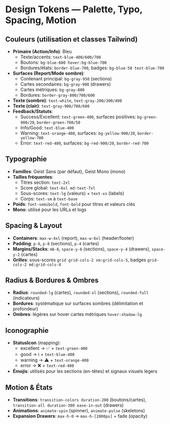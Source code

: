 # Design Tokens — Palette, Typo, Spacing, Motion

## Couleurs (utilisation et classes Tailwind)
- **Primaire (Action/Info)**: Bleu
  - Texte/accents: `text-blue-400/600/700`
  - Boutons: `bg-blue-600 hover:bg-blue-700`
  - Bordures/états: `border-blue-700`, badges: `bg-blue-50 text-blue-700`
- **Surfaces (Report/Mode sombre)**:
  - Contenant principal: `bg-gray-950` (sections)
  - Cartes secondaires: `bg-gray-900` (drawers)
  - Cartes métriques: `bg-gray-800`
  - Bordures: `border-gray-800/700/600`
- **Texte (sombre)**: `text-white`, `text-gray-200/300/400`
- **Texte (clair)**: `text-gray-900/700/600`
- **Feedback/Statuts**:
  - Success/Excellent: `text-green-400`, surfaces positives: `bg-green-900/20`, `border-green-700/50`
  - Info/Good: `text-blue-400`
  - Warning: `text-orange-400`, surfaces: `bg-yellow-900/20`, `border-yellow-700`
  - Error: `text-red-400`, surfaces: `bg-red-900/20`, `border-red-700`

## Typographie
- **Familles**: Geist Sans (par défaut), Geist Mono (mono)
- **Tailles fréquentes**:
  - Titres section: `text-2xl`
  - Score global: `text-6xl md:text-7xl`
  - Sous-scores: `text-lg` (valeurs) + `text-xs` (labels)
  - Corps: `text-sm` à `text-base`
- **Poids**: `font-semibold`, `font-bold` pour titres et valeurs clés
- **Mono**: utilisé pour les URLs et logs

## Spacing & Layout
- **Containers**: `max-w-4xl` (report), `max-w-6xl` (header/footer)
- **Padding**: `p-6`, `p-8` (sections), `p-4` (cartes)
- **Margins/Stacks**: `mb-6`, `space-y-6` (sections), `space-y-4` (drawers), `space-y-2` (cartes)
- **Grilles**: sous-scores `grid grid-cols-2 sm:grid-cols-5`, badges `grid-cols-2 md:grid-cols-4`

## Radius & Bordures & Ombres
- **Radius**: `rounded-lg` (cartes), `rounded-xl` (sections), `rounded-full` (indicateurs)
- **Bordures**: systématique sur surfaces sombres (délimitation et profondeur)
- **Ombres**: légères sur hover cartes métriques `hover:shadow-lg`

## Iconographie
- **StatusIcon** (mapping):
  - excellent → ✅ + `text-green-400`
  - good → ℹ️ + `text-blue-400`
  - warning → ⚠️ + `text-orange-400`
  - error → ❌ + `text-red-400`
- **Émojis**: utilisés pour les sections (en-têtes) et signaux visuels légers

## Motion & États
- **Transitions**: `transition-colors duration-200` (boutons/cartes), `transition-all duration-300 ease-in-out` (drawers)
- **Animations**: `animate-spin` (spinner), `animate-pulse` (skeletons)
- **Expansion Drawers**: `max-h-0` → `max-h-[2000px]` + fade (opacity)
